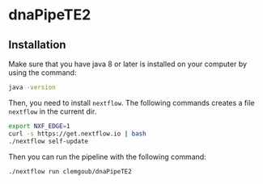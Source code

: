 # dnaPipeTE2

## Installation

Make sure that you have java 8 or later is installed
on your computer by using the command:

```bash
java -version 
```

Then, you need to install `nextflow`.
The following commands creates a file `nextflow` in the current dir.

```bash
export NXF_EDGE=1
curl -s https://get.nextflow.io | bash
./nextflow self-update
```

Then you can run the pipeline with the following command:

```bash
./nextflow run clemgoub/dnaPipeTE2
```
